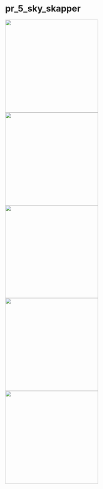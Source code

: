 # pr_5_sky_skapper



<img src = "https://github.com/nikunjparmar21899/advanced_flutter/assets/121547318/0e440b86-2dc3-4aad-9678-c53f7a2e6b26" width = "300">

<img src = "https://github.com/nikunjparmar21899/advanced_flutter/assets/121547318/f4128814-af49-4965-9396-aff3453aa77b" width = "300">

<img src = "https://github.com/nikunjparmar21899/advanced_flutter/assets/121547318/94d3c59c-781b-4357-bb99-c8f876101a41" width = "300">


<img src = "https://github.com/nikunjparmar21899/advanced_flutter/assets/121547318/2152a371-a746-4a98-b001-e1169de4ed86" width = "300">


<img src = "https://github.com/nikunjparmar21899/advanced_flutter/assets/121547318/fd65192a-f22a-4215-bca9-b963079d24a3" width = "300">


